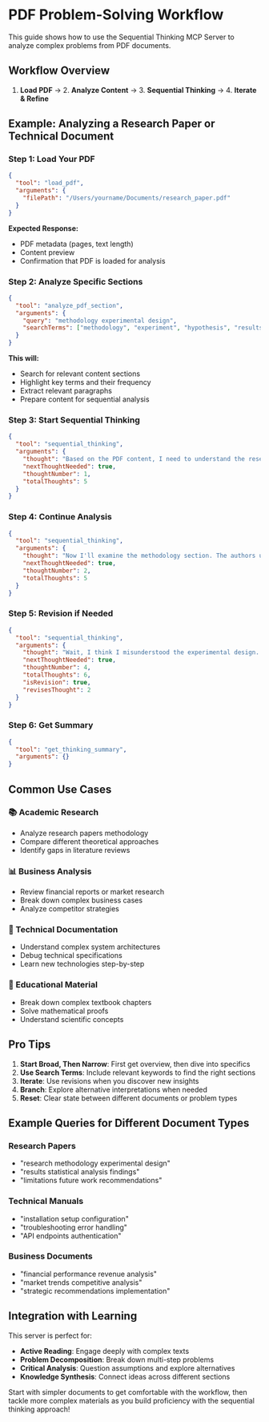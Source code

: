 # PDF Problem-Solving Workflow

This guide shows how to use the Sequential Thinking MCP Server to analyze complex problems from PDF documents.

## Workflow Overview

1. **Load PDF** → 2. **Analyze Content** → 3. **Sequential Thinking** → 4. **Iterate & Refine**

## Example: Analyzing a Research Paper or Technical Document

### Step 1: Load Your PDF

```json
{
  "tool": "load_pdf",
  "arguments": {
    "filePath": "/Users/yourname/Documents/research_paper.pdf"
  }
}
```

**Expected Response:**
- PDF metadata (pages, text length)
- Content preview
- Confirmation that PDF is loaded for analysis

### Step 2: Analyze Specific Sections

```json
{
  "tool": "analyze_pdf_section",
  "arguments": {
    "query": "methodology experimental design",
    "searchTerms": ["methodology", "experiment", "hypothesis", "results"]
  }
}
```

**This will:**
- Search for relevant content sections
- Highlight key terms and their frequency  
- Extract relevant paragraphs
- Prepare content for sequential analysis

### Step 3: Start Sequential Thinking

```json
{
  "tool": "sequential_thinking",
  "arguments": {
    "thought": "Based on the PDF content, I need to understand the research problem first. The paper discusses [specific topic from PDF]. Let me identify the main research question being addressed.",
    "nextThoughtNeeded": true,
    "thoughtNumber": 1,
    "totalThoughts": 5
  }
}
```

### Step 4: Continue Analysis

```json
{
  "tool": "sequential_thinking",
  "arguments": {
    "thought": "Now I'll examine the methodology section. The authors used [specific method from PDF]. I can see potential strengths: [list], and possible limitations: [list].",
    "nextThoughtNeeded": true,
    "thoughtNumber": 2,
    "totalThoughts": 5
  }
}
```

### Step 5: Revision if Needed

```json
{
  "tool": "sequential_thinking",
  "arguments": {
    "thought": "Wait, I think I misunderstood the experimental design. Let me re-read that section. Actually, they used a different approach...",
    "nextThoughtNeeded": true,
    "thoughtNumber": 4,
    "totalThoughts": 6,
    "isRevision": true,
    "revisesThought": 2
  }
}
```

### Step 6: Get Summary

```json
{
  "tool": "get_thinking_summary",
  "arguments": {}
}
```

## Common Use Cases

### 📚 Academic Research
- Analyze research papers methodology
- Compare different theoretical approaches
- Identify gaps in literature reviews

### 📊 Business Analysis  
- Review financial reports or market research
- Break down complex business cases
- Analyze competitor strategies

### 🔧 Technical Documentation
- Understand complex system architectures
- Debug technical specifications
- Learn new technologies step-by-step

### 📖 Educational Material
- Break down complex textbook chapters
- Solve mathematical proofs
- Understand scientific concepts

## Pro Tips

1. **Start Broad, Then Narrow**: First get overview, then dive into specifics
2. **Use Search Terms**: Include relevant keywords to find the right sections  
3. **Iterate**: Use revisions when you discover new insights
4. **Branch**: Explore alternative interpretations when needed
5. **Reset**: Clear state between different documents or problem types

## Example Queries for Different Document Types

### Research Papers
- "research methodology experimental design"
- "results statistical analysis findings"
- "limitations future work recommendations"

### Technical Manuals
- "installation setup configuration"
- "troubleshooting error handling"
- "API endpoints authentication"

### Business Documents
- "financial performance revenue analysis"
- "market trends competitive analysis" 
- "strategic recommendations implementation"

## Integration with Learning

This server is perfect for:
- **Active Reading**: Engage deeply with complex texts
- **Problem Decomposition**: Break down multi-step problems
- **Critical Analysis**: Question assumptions and explore alternatives
- **Knowledge Synthesis**: Connect ideas across different sections

Start with simpler documents to get comfortable with the workflow, then tackle more complex materials as you build proficiency with the sequential thinking approach!
